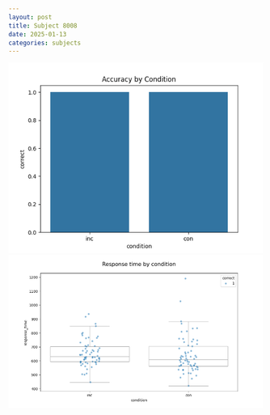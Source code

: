 ```yaml
---
layout: post
title: Subject 8008
date: 2025-01-13
categories: subjects
---
```


![](data/8008/run-9/8008_NF_acc.png)
![](data/8008/run-9/8008_NF_rt.png)
